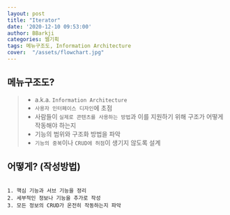 ```yaml
---
layout: post
title: "Iterator"
date: '2020-12-10 09:53:00'
author: BBarkji
categories: 웹기획
tags: 메뉴구조도, Information Architecture
cover:  "/assets/flowchart.jpg"
---
```



## 메뉴구조도?
>* a.k.a. `Information Architecture`
>* `사용자 인터페이스 디자인`에 초점
>* 사람들이 `실제로 콘텐츠를 사용하는 방법`과 이를 지원하기 위해 구조가 어떻게 작동해야 하는지
>* 기능의 범위와 구조화 방법을 파악
>* `기능의 중복`이나 `CRUD에 허점`이 생기지 않도록 설계


## 어떻게? (작성방법)
```

1. 핵심 기능과 서브 기능을 정리
2. 세부적인 정보나 기능을 추가로 작성
3. 모든 정보의 CRUD가 온전히 작동하는지 파악

```